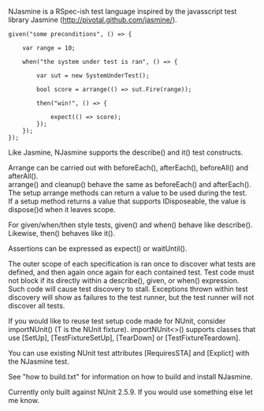 
NJasmine is a RSpec-ish test language inspired by the javasscript test library Jasmine (http://pivotal.github.com/jasmine/).

    given("some preconditions", () => {

        var range = 10;

        when("the system under test is ran", () => {

            var sut = new SystemUnderTest();

            bool score = arrange(() => sut.Fire(range));

            then("win!", () => {

                expect(() => score);
            });
        });
    });

Like Jasmine, NJasmine supports the describe() and it() test constructs.

Arrange can be carried out with beforeEach(), afterEach(), beforeAll() and afterAll().  
arrange() and cleanup() behave the same as beforeEach() and afterEach().  
The setup arrange methods can return a value to be used during the test.  
If a setup method returns a value that supports IDisposeable, the value is dispose()d when it leaves scope.

For given/when/then style tests, given() and when() behave like describe().  Likewise, then() behaves like it().

Assertions can be expressed as expect() or waitUntil().

The outer scope of each specification is ran once to discover what tests are defined, and then again once again for each contained test.  Test code must not block if its directly within a describe(), given, or when() expression.  Such code will cause test discovery to stall.  Exceptions thrown within test discovery will show as failures to the test runner, but the test runner will not discover all tests.

If you would like to reuse test setup code made for NUnit, consider importNUnit<T>() (T is the NUnit fixture).  importNUnit<>() supports classes that use [SetUp], [TestFixtureSetUp], [TearDown] or [TestFixtureTeardown].

You can use existing NUnit test attributes [RequiresSTA] and [Explict] with the NJasmine test.

See "how to build.txt" for information on how to build and install NJasmine.

Currently only built against NUnit 2.5.9.  If you would use something else let me know.